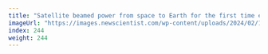 ```yaml
---
title: "Satellite beamed power from space to Earth for the first time ever"
imageUrl: "https://images.newscientist.com/wp-content/uploads/2024/02/13142701/SEI_190170768.jpg?width=788"
index: 244
weight: 244
---
```

